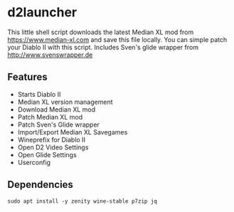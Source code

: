 # d2launcher
This little shell script downloads the latest Median XL mod from https://www.median-xl.com and save this file locally. You can simple patch your Diablo II with this script. Includes Sven's glide wrapper from http://www.svenswrapper.de

## Features
* Starts Diablo II
* Median XL version management
* Download Median XL mod
* Patch Median XL mod
* Patch Sven's Glide wrapper
* Import/Export Median XL Savegames
* Wineprefix for Diablo II
* Open D2 Video Settings
* Open Glide Settings
* Userconfig

## Dependencies
```
sudo apt install -y zenity wine-stable p7zip jq
```
